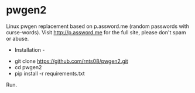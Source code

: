 pwgen2
======

Linux pwgen replacement based on p.assword.me (random passwords with curse-words). Visit http://p.assword.me for the full site, please don't spam or abuse.

- Installation - 
* git clone https://github.com/rnts08/pwgen2.git
* cd pwgen2 
* pip install -r requirements.txt

Run.
